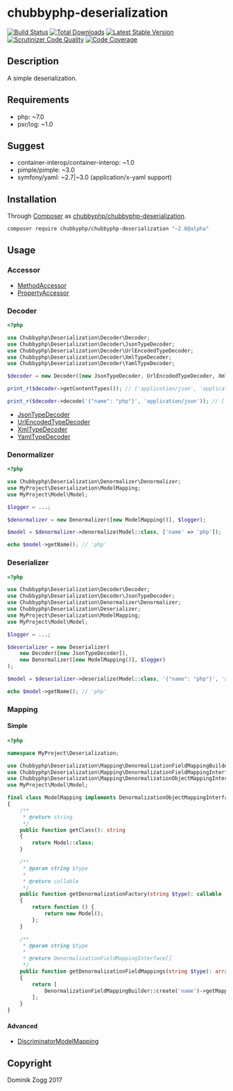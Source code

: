 # chubbyphp-deserialization

[![Build Status](https://api.travis-ci.org/chubbyphp/chubbyphp-deserialization.png?branch=master)](https://travis-ci.org/chubbyphp/chubbyphp-deserialization)
[![Total Downloads](https://poser.pugx.org/chubbyphp/chubbyphp-deserialization/downloads.png)](https://packagist.org/packages/chubbyphp/chubbyphp-deserialization)
[![Latest Stable Version](https://poser.pugx.org/chubbyphp/chubbyphp-deserialization/v/stable.png)](https://packagist.org/packages/chubbyphp/chubbyphp-deserialization)
[![Scrutinizer Code Quality](https://scrutinizer-ci.com/g/chubbyphp/chubbyphp-deserialization/badges/quality-score.png?b=master)](https://scrutinizer-ci.com/g/chubbyphp/chubbyphp-deserialization/?branch=master)
[![Code Coverage](https://scrutinizer-ci.com/g/chubbyphp/chubbyphp-deserialization/badges/coverage.png?b=master)](https://scrutinizer-ci.com/g/chubbyphp/chubbyphp-deserialization/?branch=master)

## Description

A simple deserialization.

## Requirements

 * php: ~7.0
 * psr/log: ~1.0

## Suggest

 * container-interop/container-interop: ~1.0
 * pimple/pimple: ~3.0
 * symfony/yaml: ~2.7|~3.0 (application/x-yaml support)

## Installation

Through [Composer](http://getcomposer.org) as [chubbyphp/chubbyphp-deserialization][1].

```sh
composer require chubbyphp/chubbyphp-deserialization "~2.0@alpha"
```

## Usage

### Accessor

 * [MethodAccessor][2]
 * [PropertyAccessor][3]

### Decoder

```php
<?php

use Chubbyphp\Deserialization\Decoder\Decoder;
use Chubbyphp\Deserialization\Decoder\JsonTypeDecoder;
use Chubbyphp\Deserialization\Decoder\UrlEncodedTypeDecoder;
use Chubbyphp\Deserialization\Decoder\XmlTypeDecoder;
use Chubbyphp\Deserialization\Decoder\YamlTypeDecoder;

$decoder = new Decoder([new JsonTypeDecoder, UrlEncodedTypeDecoder, XmlTypeDecoder, YamlTypeDecoder]);

print_r($decoder->getContentTypes()); // ['application/json', 'application/x-www-form-urlencoded', 'application/xml', application/x-yaml']

print_r($decoder->decode('{"name": "php"}', 'application/json')); // ['name' => 'php']
```

 * [JsonTypeDecoder][4]
 * [UrlEncodedTypeDecoder][5]
 * [XmlTypeDecoder][6]
 * [YamlTypeDecoder][7]

### Denormalizer

```php
<?php

use Chubbyphp\Deserialization\Denormalizer\Denormalizer;
use MyProject\Deserialization\ModelMapping;
use MyProject\Model\Model;

$logger = ...;

$denormalizer = new Denormalizer([new ModelMapping()], $logger);

$model = $denormalizer->denormalize(Model::class, ['name' => 'php']);

echo $model->getName(); // 'php'
```

### Deserializer

```php
<?php

use Chubbyphp\Deserialization\Decoder\Decoder;
use Chubbyphp\Deserialization\Decoder\JsonTypeDecoder;
use Chubbyphp\Deserialization\Denormalizer\Denormalizer;
use Chubbyphp\Deserialization\Deserializer;
use MyProject\Deserialization\ModelMapping;
use MyProject\Model\Model;

$logger = ...;

$deserializer = new Deserializer(
    new Decoder([new JsonTypeDecoder]),
    new Denormalizer([new ModelMapping()], $logger)
);

$model = $deserializer->deserialize(Model::class, '{"name": "php"}', 'application/json');

echo $model->getName(); // 'php'
```

### Mapping

#### Simple

```php
<?php

namespace MyProject\Deserialization;

use Chubbyphp\Deserialization\Mapping\DenormalizationFieldMappingBuilder;
use Chubbyphp\Deserialization\Mapping\DenormalizationFieldMappingInterface;
use Chubbyphp\Deserialization\Mapping\DenormalizationObjectMappingInterface;
use MyProject\Model\Model;

final class ModelMapping implements DenormalizationObjectMappingInterface
{
    /**
     * @return string
     */
    public function getClass(): string
    {
        return Model::class;
    }

    /**
     * @param string $type
     *
     * @return callable
     */
    public function getDenormalizationFactory(string $type): callable
    {
        return function () {
            return new Model();
        };
    }

    /**
     * @param string $type
     *
     * @return DenormalizationFieldMappingInterface[]
     */
    public function getDenormalizationFieldMappings(string $type): array
    {
        return [
            DenormalizationFieldMappingBuilder::create('name')->getMapping(),
        ];
    }
}
```

#### Advanced

 * [DiscriminatorModelMapping][8]

## Copyright

Dominik Zogg 2017


[1]: https://packagist.org/packages/chubbyphp/chubbyphp-deserialization

[2]: doc/Accessor/MethodAccessor.md
[3]: doc/Accessor/PropertyAccessor.md

[4]: doc/Decoder/JsonTypeDecoder.md
[5]: doc/Decoder/UrlEncodedTypeDecoder.md
[6]: doc/Decoder/XmlTypeDecoder.md
[7]: doc/Decoder/YamlTypeDecoder.md

[8]: doc/Mapping/DiscriminatorModelMapping.md
